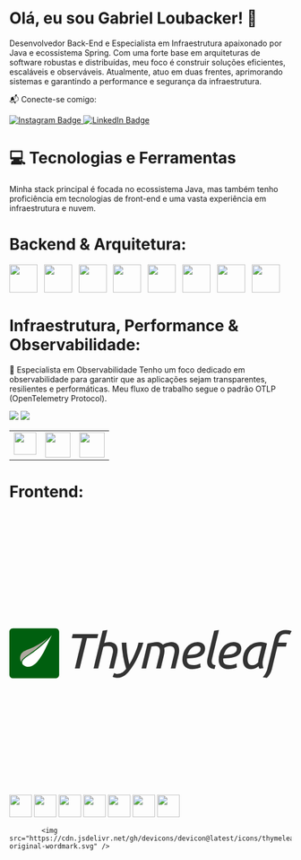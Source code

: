 # Olá, eu sou Gabriel Loubacker! 👋
<a href="https://github.com/loubacker">
</a>

Desenvolvedor Back-End e Especialista em Infraestrutura apaixonado por Java e ecossistema Spring. Com uma forte base em arquiteturas de software robustas e distribuídas, meu foco é construir soluções eficientes, escaláveis e observáveis. Atualmente, atuo em duas frentes, aprimorando sistemas e garantindo a performance e segurança da infraestrutura.

📬 Conecte-se comigo:
<div>
  <a href="https://www.instagram.com/loubacker" target="_blank">
    <img loading="lazy" src="https://img.shields.io/badge/Instagram-E4405F?style=for-the-badge&logo=instagram&logoColor=white" alt="Instagram Badge">
  </a>
  <a href="https://www.linkedin.com/in/loubacker" target="_blank">
    <img loading="lazy" src="https://custom-icon-badges.demolab.com/badge/LinkedIn-0077B5?style=for-the-badge&logo=linkedin&logoColor=white" alt="LinkedIn Badge">
  </a>
</div>

# 💻 Tecnologias e Ferramentas
Minha stack principal é focada no ecossistema Java, mas também tenho proficiência em tecnologias de front-end e uma vasta experiência em infraestrutura e nuvem.

# Backend & Arquitetura:

<p>
  <img loading="lazy" src="https://cdn.jsdelivr.net/gh/devicons/devicon@latest/icons/java/java-original-wordmark.svg" width="50" height="50"/>
  &nbsp;
  <img loading="lazy" src="https://cdn.jsdelivr.net/gh/devicons/devicon/icons/spring/spring-original-wordmark.svg" width="50" height="50"/>
  &nbsp;
  <img loading="lazy" src="https://cdn.jsdelivr.net/gh/devicons/devicon@latest/icons/linux/linux-original.svg" width="50" height="50"/>
  &nbsp;
  <img loading="lazy" src="https://cdn.jsdelivr.net/gh/devicons/devicon/icons/docker/docker-original-wordmark.svg" width="50" height="50"/>
  &nbsp;
  <img loading="lazy" src="https://cdn.jsdelivr.net/gh/devicons/devicon@latest/icons/nginx/nginx-original.svg" width="50" height="50"/>
  &nbsp;
  <img loading="lazy" src="https://cdn.jsdelivr.net/gh/devicons/devicon@latest/icons/amazonwebservices/amazonwebservices-plain-wordmark.svg" width="50" height="50"/>
  &nbsp;
  <img loading="lazy" src="https://cdn.jsdelivr.net/gh/devicons/devicon/icons/postgresql/postgresql-original-wordmark.svg" width="50" height="50"/>
  &nbsp;
  <img loading="lazy" src="https://cdn.jsdelivr.net/gh/devicons/devicon@latest/icons/mongodb/mongodb-original.svg" width="50" height="50"/>
</p>
          
# Infraestrutura, Performance & Observabilidade:
🚀 Especialista em Observabilidade
Tenho um foco dedicado em observabilidade para garantir que as aplicações sejam transparentes, resilientes e performáticas. Meu fluxo de trabalho segue o padrão OTLP (OpenTelemetry Protocol).
<p>
<img loading="lazy" src="https://img.shields.io/badge/OpenTelemetry-109010?style=for-the-badge&logo=opentelemetry&logoColor=white" />
<img loading="lazy" src="https://img.shields.io/badge/Cloudflare-F38020?style=for-the-badge&logo=Cloudflare&logoColor=white" />
</p>
<table>
  <tr>
    <td valign="top"><img loading="lazy" src="https://cdn.jsdelivr.net/gh/devicons/devicon/icons/grafana/grafana-original-wordmark.svg" width="40" height="40"/></td>
    <td valign="top"><img loading="lazy" src="https://cdn.jsdelivr.net/gh/devicons/devicon/icons/prometheus/prometheus-original-wordmark.svg" width="45" height="45"/></td>
    <td valign="top"><img loading="lazy" src="https://cdn.jsdelivr.net/gh/devicons/devicon@latest/icons/jaegertracing/jaegertracing-plain-wordmark.svg" width="45" height="45"/></td>
  </tr>
</table>
          
# Frontend:

<p>
  
<svg viewBox="0 0 128 128">
  <path d="M40.308 55.303l-.428 1.821h-4.697L31.88 70.88H29.7l3.304-13.755h-4.698l.428-1.821zM38.173 70.88l4.114-17.082 2.18-.36-1.438 5.912q.517-.18 1.08-.293.583-.112 1.167-.112 1.012 0 1.732.292.741.27 1.191.764.449.472.652 1.17.224.674.224 1.483 0 .989-.315 2.247l-1.438 5.979h-2.09l1.326-5.53q.158-.629.292-1.28.157-.653.157-1.236 0-.9-.494-1.484-.495-.607-1.844-.607-.54 0-1.123.112-.562.09-.944.27l-2.338 9.755zm16.23-1.887q.855-1.35 1.551-2.788.697-1.46 1.213-2.788.54-1.326.9-2.427.36-1.124.517-1.798h2.18q-.247.855-.697 2.135-.45 1.26-1.1 2.742-.63 1.462-1.44 3.013-.786 1.528-1.73 2.943-.72 1.058-1.439 1.98-.719.944-1.55 1.618-.81.696-1.798 1.08-.99.403-2.226.403-.63 0-1.17-.157-.539-.157-.785-.337l.719-1.708q.224.179.607.292.382.134.853.134 1.304 0 2.203-.629.922-.63 1.732-1.663-.832-2.72-1.372-5.732-.517-3.012-.63-6.114h2.136q.023 1.012.112 2.225.09 1.192.248 2.495.18 1.282.404 2.585.247 1.304.562 2.496zm19.061-10.048q.99 0 1.665.315.696.292 1.1.809.428.517.608 1.214.179.674.179 1.438 0 .495-.09 1.08-.067.56-.202 1.1l-1.439 5.979h-2.09l1.327-5.53.246-1.145q.158-.652.158-1.282 0-.427-.112-.832-.09-.404-.337-.696-.225-.293-.652-.472-.428-.18-1.057-.18-.72 0-1.394.292-.674.27-1.123.562.045.315.067.63.045.292.045.584 0 .517-.09 1.057-.068.516-.18 1.033l-1.438 5.979h-2.092l1.326-5.53q.112-.516.248-1.168.134-.652.134-1.303 0-.428-.09-.81-.09-.404-.314-.697-.202-.292-.562-.449-.36-.18-.921-.18-.562 0-1.102.067-.517.068-.876.18l-2.383 9.89h-2.09l2.697-11.238q1.011-.316 2.203-.495 1.214-.202 2.157-.202.944 0 1.596.336.652.316 1.035.856.224-.158.606-.36.405-.202.899-.383.517-.18 1.102-.314.607-.135 1.235-.135zm7.352 5.8q1.304-.046 2.383-.158 1.079-.135 1.864-.428.787-.314 1.215-.831.45-.517.45-1.349 0-.202-.09-.427-.068-.225-.27-.405-.18-.201-.518-.315-.336-.134-.83-.134-.788 0-1.485.337-.674.337-1.214.9-.54.54-.92 1.28-.383.72-.585 1.529zm2.135 6.427q-1.146 0-1.978-.314-.831-.337-1.394-.899-.562-.584-.832-1.35-.269-.763-.269-1.618 0-1.572.472-3.034.473-1.46 1.349-2.585.875-1.123 2.135-1.775 1.26-.674 2.855-.674.92 0 1.573.246.675.225 1.08.63.427.405.629.944.201.517.201 1.08 0 1.056-.381 1.797-.382.72-1.012 1.214t-1.484.764q-.83.27-1.752.428-.9.157-1.843.224-.922.045-1.754.09-.022.18-.022.292v.18q0 .517.112.989.135.45.472.809.336.337.922.54.606.202 1.573.202.427 0 .876-.067.473-.09.876-.204.428-.134.744-.246.336-.135.471-.248l.18 1.777q-.45.247-1.46.516-.99.292-2.34.292zm9.149-5.439q-.112.494-.224.967-.112.472-.112.898 0 .764.358 1.214.383.45 1.395.563l-.473 1.708q-.922-.023-1.574-.27-.629-.27-1.033-.697-.382-.428-.561-1.011-.18-.585-.18-1.282 0-.517.089-1.08.09-.56.247-1.167l2.832-11.778 2.18-.36zm5.148-.988q1.304-.046 2.384-.158 1.078-.135 1.865-.428.786-.314 1.214-.831.449-.517.449-1.349 0-.202-.09-.427-.067-.225-.27-.405-.18-.201-.517-.315-.336-.134-.831-.134-.787 0-1.484.337-.674.337-1.213.9-.54.54-.922 1.28-.382.72-.585 1.529zm2.136 6.427q-1.147 0-1.979-.314-.83-.337-1.393-.899-.562-.584-.831-1.35-.27-.763-.27-1.618 0-1.572.472-3.034.472-1.46 1.348-2.585.877-1.123 2.136-1.775 1.259-.674 2.855-.674.921 0 1.573.246.675.225 1.079.63.428.405.63.944.201.517.201 1.08 0 1.056-.382 1.797-.382.72-1.011 1.214-.63.494-1.483.764-.832.27-1.754.428-.9.157-1.844.224-.92.045-1.751.09-.024.18-.024.292v.18q0 .517.112.989.136.45.473.809.336.337.921.54.608.202 1.574.202.427 0 .876-.067.473-.09.876-.204.428-.134.743-.246.336-.135.472-.248l.18 1.777q-.45.247-1.461.516-.99.292-2.338.292zm14.027-.157q-.112-.247-.225-.54-.112-.314-.18-.651-.494.45-1.326.9-.832.448-2.046.448-.989 0-1.708-.314-.697-.315-1.146-.876-.45-.563-.675-1.326-.202-.764-.202-1.687 0-1.505.495-2.944.516-1.439 1.527-2.563 1.013-1.124 2.54-1.82 1.53-.697 3.575-.697.606 0 1.416.135.809.134 1.393.449l-1.731 7.058q-.112.517-.202.989-.067.473-.067.989 0 .517.09 1.057.09.516.315 1.124zm-3.35-1.619q.944 0 1.62-.403.673-.406 1.168-.944.022-.382.067-.788.067-.427.157-.853l1.35-5.576q-.113-.044-.384-.067-.246-.022-.448-.022-1.282 0-2.316.495-1.034.494-1.776 1.326-.72.809-1.123 1.91-.382 1.08-.382 2.27 0 .472.09.967.089.472.315.854.246.36.628.607.405.224 1.034.224zm11.869-10.204h3.91l-.404 1.754h-3.91l-1.798 7.417q-.27 1.146-.473 2.045-.202.9-.494 1.686-.27.787-.742 1.506-.45.742-1.236 1.528l-1.843-.269q.674-.877 1.056-1.484t.63-1.236q.27-.63.45-1.438l.516-2.136 2.495-10.43q.27-1.123.675-2 .427-.876 1.056-1.461.652-.606 1.527-.921.878-.316 2.091-.316.788 0 1.484.158.72.158 1.08.337l-.832 1.663q-.18-.09-.63-.224-.427-.135-1.28-.135-.743 0-1.26.224-.517.204-.876.586-.36.381-.585.921-.202.54-.36 1.213z" fill="#333"></path><path d="M1.607 52.7h19.349c.89 0 1.607.717 1.607 1.607v19.386c0 .89-.717 1.607-1.607 1.607H1.607A1.604 1.604 0 010 73.693V54.307c0-.89.717-1.607 1.607-1.607z" fill="#005f0f"></path><path d="M19.23 55.78c-2.78 3.407-6.172 6.258-9.792 8.73-1.176.843-2.475 1.592-3.379 2.745-.346.607-.429 1.462.162 1.955.983.926 2.516 1.128 3.748.609 1.724-.657 2.916-2.152 3.918-3.635 2.235-3.22 3.59-6.924 5.343-10.402z" fill="#fff"></path><path d="M17.636 56.96c-3.46 2.74-6.227 4.222-9.765 5.496-1.067.456-2.212 1.037-2.71 2.158-.508 1.06-.341 2.54.244 3.522-.044-.413.177-1.082.505-1.395 1.091-1.214 2.512-2.01 3.76-2.932l.004-.002.003-.002c2.892-1.987 5.602-4.256 7.96-6.847z" fill="#aea99f">
    </path>
  </svg>
  <br>
  <img loading="lazy" src="https://cdn.jsdelivr.net/gh/devicons/devicon@latest/icons/html5/html5-original.svg" width="40" height="40"/>
  <img loading="lazy" src="https://cdn.jsdelivr.net/gh/devicons/devicon@latest/icons/css3/css3-original.svg" width="40" height="40"/>
  <img loading="lazy" src="https://cdn.jsdelivr.net/gh/devicons/devicon@latest/icons/tailwindcss/tailwindcss-original.svg" width="40" height="40"/>
  <img loading="lazy" src="https://cdn.jsdelivr.net/gh/devicons/devicon@latest/icons/javascript/javascript-original.svg" width="40" height="40"/>
  <img loading="lazy" src="https://cdn.jsdelivr.net/gh/devicons/devicon@latest/icons/typescript/typescript-original.svg" width="40" height="40"/>
  <img loading="lazy" src="https://cdn.jsdelivr.net/gh/devicons/devicon@latest/icons/angularjs/angularjs-original.svg" width="40" height="40"/>
  <img loading="lazy" src="https://cdn.jsdelivr.net/gh/devicons/devicon@latest/icons/react/react-original.svg" width="40" height="40"/>
</p>

      

          
          
          
            <img src="https://cdn.jsdelivr.net/gh/devicons/devicon@latest/icons/thymeleaf/thymeleaf-original-wordmark.svg" />
          
          
          
          
